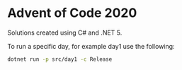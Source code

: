 # Advent of Code 2020

Solutions created using C# and .NET 5.

To run a specific day, for example day1 use the following:

```sh
dotnet run -p src/day1 -c Release
```
